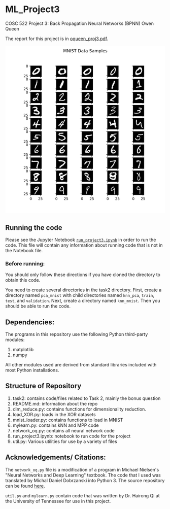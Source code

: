 # ML_Project3
COSC 522 Project 3: Back Propagation Neural Networks (BPNN)
Owen Queen

The report for this project is in [oqueen_proj3.pdf](https://github.com/owencqueen/ML_Project3/blob/main/oqueen_proj3.pdf).

![digits](https://github.com/owencqueen/ML_Project3/blob/main/mnist_pictures.png)

## Running the code
Please see the Jupyter Notebook [`run_project3.ipynb`](https://github.com/owencqueen/ML_Project3/blob/main/run_project3.ipynb) in order to run the code. This file will contain any information about running code that is not in the Notebook file.

### Before running:
You should only follow these directions if you have cloned the directory to obtain this code.

You need to create several directories in the task2 directory. First, create a directory named `pca_mnist` with child directories named `knn_pca`, `train`, `test`, and `validation`. Next, create a directory named `knn_mnist`. Then you should be able to run the code. 

## Dependencies:
The programs in this repository use the following Python third-party modules:
1. matplotlib
2. numpy

All other modules used are derived from standard libraries included with most Python installations.

## Structure of Repository

1. task2: contains code/files related to Task 2, mainly the bonus question
2. README.md: information about the repo
2. dim_reduce.py: contains functions for dimensionality reduction.
3. load_XOR.py: loads in the XOR datasets
4. mnist_loader.py: contains functions to load in MNIST
5. mylearn.py: contains kNN and MPP code
6. network_oq.py: contains all neural network code
7. run_project3.ipynb: notebook to run code for the project
8. util.py: Various utilities for use by a variety of files

## Acknowledgements/ Citations:
The `network_oq.py` file is a modification of a program in Michael Nielsen's "Neural Networks and Deep Learning" textbook. The code that I used was translated by Michal Daniel Dobrzanski into Python 3. The source repository can be found [here](https://github.com/MichalDanielDobrzanski/DeepLearningPython35).

`util.py` and `mylearn.py` contain code that was written by Dr. Hairong Qi at the University of Tennessee for use in this project.
